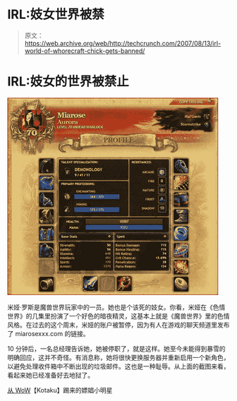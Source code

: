 # IRL:妓女世界被禁

> 原文：<https://web.archive.org/web/http://techcrunch.com/2007/08/13/irl-world-of-whorecraft-chick-gets-banned/>

# IRL:妓女的世界被禁止

![](img/8f54b616a9a9ddf3b12504407a521c65.png)

米娅·罗斯是魔兽世界玩家中的一员。她也是个该死的妓女。你看，米娅在《色情世界》的几集里扮演了一个好色的暗夜精灵，这基本上就是《魔兽世界》里的色情风格。在过去的这个周末，米娅的账户被暂停，因为有人在游戏的聊天频道里发布了 miarosexxx.com 的链接。

10 分钟后，一名总经理告诉她，她被停职了，就是这样。她至今未能得到暴雪的明确回应，这并不奇怪。有消息称，她将很快更换服务器并重新启用一个新角色，以避免处理收件箱中不断出现的垃圾邮件。这也是一种耻辱。从上面的截图来看，看起来她已经准备好去地狱了。

[从 WoW](https://web.archive.org/web/20130628153223/http://kotaku.com/gaming/oddities/whorecraft-starlet-kicked-from-wow-288609.php)【Kotaku】踢来的嫖娼小明星